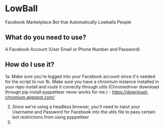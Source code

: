 # LowBall
Facebook Marketplace Bot that Automatically Lowballs People 

## What do you need to use?
A Facebook Account (User Email or Phone Number and Password)

## How do I use it?
1a. Make sure you're logged into your Facebook account since it's needed for the script to run
1b. Make sure you have a chromium instance installed in your repo install and route it correctly through utils (Chromedriver download through pip install pyppetteer never works for me.)
    - https://download-chromium.appspot.com/

2. Since we're using a headless browser, you'll need to input your Username and Password for Facebook into the utils file to pass certain bot restrictions from using pyppetteer
3.      